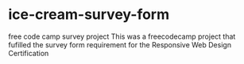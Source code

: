 # ice-cream-survey-form
free code camp survey project
This was a freecodecamp project that fufilled the survey form requirement for the Responsive Web Design Certification
